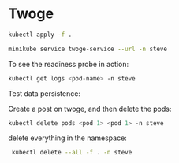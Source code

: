 # Twoge

```sh
kubectl apply -f .
```

```sh
minikube service twoge-service --url -n steve
```

To see the readiness probe in action:

```sh
kubectl get logs <pod-name> -n steve
```

Test data persistence:

Create a post on twoge, and then delete the pods:

```sh
kubectl delete pods <pod 1> <pod 1> -n steve
```

delete everything in the namespace:

```sh
 kubectl delete --all -f . -n steve
 ```
